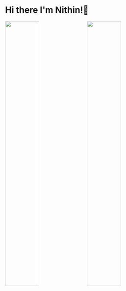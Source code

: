 # Hi there I'm Nithin!👋

<img align="left" width="47%" src="https://github-readme-stats.vercel.app/api?username=Nithin-Kannan&show_icons=true&theme=radical"/>
<img align="right" width="47%" src="https://github-readme-stats.vercel.app/api/top-langs/?username=Nithin-Kannan&layout=compact"/>












